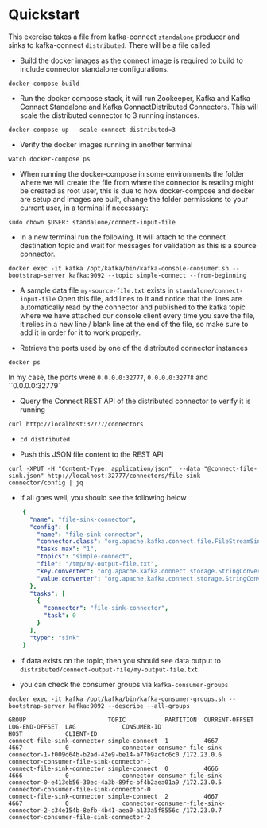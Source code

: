 # Quickstart

This exercise takes a file from kafka-connect `standalone` producer and sinks to kafka-connect `distributed`.
There will be a file called

-  Build the docker images as the connect image is required to build to include connector standalone configurations.

`docker-compose build`

-  Run the docker compose stack, it will run Zookeeper, Kafka and Kafka Connact Standalone and Kafka ConnactDistributed Connectors. This will scale the distributed connector to 3 running instances.

`docker-compose up --scale connect-distributed=3`

- Verify the docker images running in another terminal

`watch docker-compose ps`

- When running the docker-compose in some environments the folder where we will create the file from where the connector
is reading might be created as root user, this is due to how docker-compose and docker are setup and images are built,
change the folder permissions to your current user, in a terminal if necessary:

`sudo chown $USER: standalone/connect-input-file`

-  In a new terminal run the following. It will attach to the connect destination topic and wait for messages
for validation as this is a source connector.

`docker exec -it kafka /opt/kafka/bin/kafka-console-consumer.sh --bootstrap-server kafka:9092 --topic simple-connect --from-beginning`

- A sample data file `my-source-file.txt` exists in `standalone/connect-input-file`  Open this file, add lines to it and notice that the lines are automatically read by
the connector and published to the kafka topic where we have attached our console client every time you save the file,
it relies in a new line / blank line at the end of the file, so make sure to add it in order for it to work properly.

- Retrieve the ports used by one of the distributed connector instances

```
docker ps
```

In my case, the ports were `0.0.0.0:32777`, `0.0.0.0:32778` and ``0.0.0.0:32779`


- Query the Connect REST API of the distributed connector to verify it is running

`curl http://localhost:32777/connectors`

- `cd distributed`

- Push this JSON file content to the REST API

`curl -XPUT -H "Content-Type: application/json"  --data "@connect-file-sink.json" http://localhost:32777/connectors/file-sink-connector/config | jq`

- If all goes well, you should see the following below

```yaml
    {
      "name": "file-sink-connector",
      "config": {
        "name": "file-sink-connector",
        "connector.class": "org.apache.kafka.connect.file.FileStreamSinkConnector",
        "tasks.max": "1",
        "topics": "simple-connect",
        "file": "/tmp/my-output-file.txt",
        "key.converter": "org.apache.kafka.connect.storage.StringConverter",
        "value.converter": "org.apache.kafka.connect.storage.StringConverter"
      },
      "tasks": [
        {
          "connector": "file-sink-connector",
          "task": 0
        }
      ],
      "type": "sink"
    }
```

- If data exists on the topic, then you should see data output to `distributed/connect-output-file/my-output-file.txt`.

- you can check the consumer groups via `kafka-consumer-groups`

`docker exec -it kafka /opt/kafka/bin/kafka-consumer-groups.sh --bootstrap-server kafka:9092 --describe --all-groups`

    GROUP                       TOPIC           PARTITION  CURRENT-OFFSET  LOG-END-OFFSET  LAG             CONSUMER-ID                                                                   HOST            CLIENT-ID
    connect-file-sink-connector simple-connect  1          4667            4667            0               connector-consumer-file-sink-connector-1-f009d64b-b2ad-42e9-be14-a77b9acfc6c0 /172.23.0.6     connector-consumer-file-sink-connector-1
    connect-file-sink-connector simple-connect  0          4666            4666            0               connector-consumer-file-sink-connector-0-e413eb56-30ec-4a3b-89fc-bf4b2aea01a9 /172.23.0.5     connector-consumer-file-sink-connector-0
    connect-file-sink-connector simple-connect  2          4667            4667            0               connector-consumer-file-sink-connector-2-c34e154b-8efb-4b41-aea0-a133a5f8556c /172.23.0.7     connector-consumer-file-sink-connector-2



